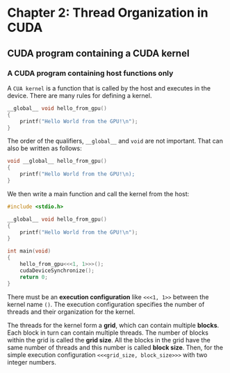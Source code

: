 # Chapter 2: Thread Organization in CUDA

## CUDA program containing a CUDA kernel

### A CUDA program containing host functions only

A `CUA kernel` is a function that is called by the host and executes in the device. There are many rules for defining a kernel.

```cu
__global__ void hello_from_gpu()
{
    printf("Hello World from the GPU!\n");
}
```

The order of the qualifiers, `__global__` and `void` are not important. That can also be written as follows:

```cu
void __global__ hello_from_gpu()
{
    printf("Hello World from the GPU!\n);
}
```

We then write a main function and call the kernel from the host:

```cu
#include <stdio.h>

__global__ void hello_from_gpu()
{
    printf("Hello World from the GPU!\n");
}

int main(void)
{
    hello_from_gpu<<<1, 1>>>();
    cudaDeviceSynchronize();
    return 0;
}
```

There must be an **execution configuration** like `<<<1, 1>>` between the kernel name `()`. The execution configuration specifies the number of threads and their organization for the kernel.

The threads for the kernel form a **grid**, which can contain multiple **blocks**. Each block in turn can contain multiple threads. The number of blocks within the grid is called the **grid size**. All the blocks in the grid have the same number of threads and this number is called **block size**. Then, for the simple execution configuration `<<<grid_size, block_size>>>` with two integer numbers.
